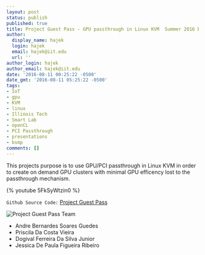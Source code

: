```yaml
---
layout: post
status: publish
published: true
title: Project Guest Pass - GPU passthrough in Linux KVM  Summer 2016 BSMP
author:
  display_name: hajek
  login: hajek
  email: hajek@iit.edu
  url: ''
author_login: hajek
author_email: hajek@iit.edu
date: '2016-08-11 00:25:22 -0500'
date_gmt: '2016-08-11 05:25:22 -0500'
tags:
- IoT
- gpu
- KVM
- linux
- Illinois Tech
- Smart Lab
- openCL
- PCI Passthrough
- presentations
- bsmp
comments: []
---
```

This projects purpose is to use GPU/PCI passthrough in Linux KVM in order to create on demand GPU clusters with minimal GPU efficency lost to the passthrough mechanism.

{% youtube 5FkSyWtzin0 %}

```Github Source Code:``` [Project Guest Pass](https://github.com/Illinoistech-itm/guestpass "Project Guest Pass")

![*Project Guest Pass Team*](/assets/2016/08/IMG_1811-300x200.jpg "Guest Pass Team")

* Andre Bernardes Soares Guedes
* Priscila Da Costa Vieira
* Dogival Ferreira Da Silva Junior
* Jessica De Paula Figueira Ribeiro
